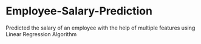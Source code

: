 # Employee-Salary-Prediction
Predicted the salary of an employee with the help of multiple features using Linear Regression Algorithm

